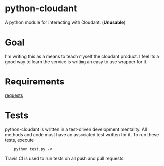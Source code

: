 python-cloudant
===============
A python module for interacting with Cloudant. (**Unusable**)

Goal
====
I'm writing this as a means to teach myself the cloudant product. I feel its a good way to learn the service is writing an easy to use wrapper for it.

Requirements
============
[requests](http://docs.python-requests.org/en/latest/index.html)

Tests
=====
python-cloudant is written in a test-driven development mentality. All methods and code must have an associated test written for it. To run these tests, execute
```
    python test.py -v
```
Travis CI is used to run tests on all push and pull requests.
